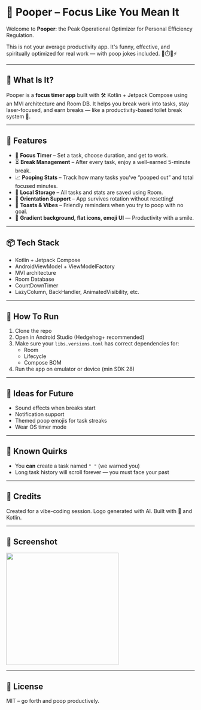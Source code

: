 # 💩 Pooper – Focus Like You Mean It

Welcome to **Pooper**: the Peak Operational Optimizer for Personal Efficiency Regulation.

This is not your average productivity app. It's funny, effective, and spiritually optimized for real work — with poop jokes included. 🚽⏱️🧠⚡

---

## 🧠 What Is It?

Pooper is a **focus timer app** built with 🛠 Kotlin + Jetpack Compose using an MVI architecture and Room DB. It helps you break work into tasks, stay laser-focused, and earn breaks — like a productivity-based toilet break system 💩.

---

## 📱 Features

- 🧠 **Focus Timer** – Set a task, choose duration, and get to work.
- ⏳ **Break Management** – After every task, enjoy a well-earned 5-minute break.
- 📈 **Pooping Stats** – Track how many tasks you’ve “pooped out” and total focused minutes.
- 💾 **Local Storage** – All tasks and stats are saved using Room.
- 🚀 **Orientation Support** – App survives rotation without resetting!
- 💬 **Toasts & Vibes** – Friendly reminders when you try to poop with no goal.
- 🎨 **Gradient background, flat icons, emoji UI** — Productivity with a smile.

---

## 📦 Tech Stack

- Kotlin + Jetpack Compose
- AndroidViewModel + ViewModelFactory
- MVI architecture
- Room Database
- CountDownTimer
- LazyColumn, BackHandler, AnimatedVisibility, etc.

---

## 🧪 How To Run

1. Clone the repo
2. Open in Android Studio (Hedgehog+ recommended)
3. Make sure your `libs.versions.toml` has correct dependencies for:
    - Room
    - Lifecycle
    - Compose BOM
4. Run the app on emulator or device (min SDK 28)

---

## 🔮 Ideas for Future

- Sound effects when breaks start
- Notification support
- Themed poop emojis for task streaks
- Wear OS timer mode

---

## 🐛 Known Quirks

- You **can** create a task named `" "` (we warned you)
- Long task history will scroll forever — you must face your past

---

## 👑 Credits

Created for a vibe-coding session.
Logo generated with AI. Built with 💩 and Kotlin.

---

## 📸 Screenshot

<img src="path/to/screenshot.png" width="300" />

---

## 🔗 License

MIT – go forth and poop productively.
